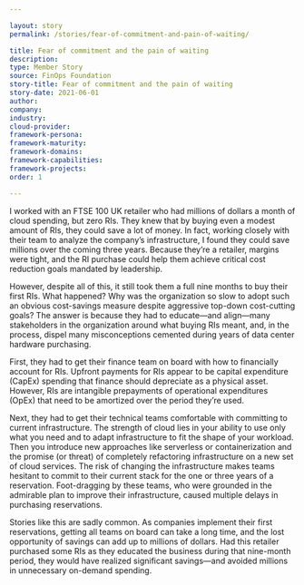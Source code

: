 ```yaml
---

layout: story
permalink: /stories/fear-of-commitment-and-pain-of-waiting/

title: Fear of commitment and the pain of waiting
description:
type: Member Story
source: FinOps Foundation
story-title: Fear of commitment and the pain of waiting
story-date: 2021-06-01
author:
company:
industry:
cloud-provider:
framework-persona:
framework-maturity:
framework-domains:
framework-capabilities:
framework-projects:
order: 1

---
```


I worked with an FTSE 100 UK retailer who had millions of dollars a month of cloud spending, but zero RIs. They knew that by buying even a modest amount of RIs, they could save a lot of money. In fact, working closely with their team to analyze the company’s infrastructure, I found they could save millions over the coming three years. Because they’re a retailer, margins were tight, and the RI purchase could help them achieve critical cost reduction goals mandated by leadership.

However, despite all of this, it still took them a full nine months to buy their first RIs. What happened? Why was the organization so slow to adopt such an obvious cost-savings measure despite aggressive top-down cost-cutting goals? The answer is because they had to educate—and align—many stakeholders in the organization around what buying RIs meant, and, in the process, dispel many misconceptions cemented during years of data center hardware purchasing.

First, they had to get their finance team on board with how to financially account for RIs. Upfront payments for RIs appear to be capital expenditure (CapEx) spending that finance should depreciate as a physical asset. However, RIs are intangible prepayments of operational expenditures (OpEx) that need to be amortized over the period they’re used.

Next, they had to get their technical teams comfortable with committing to current infrastructure. The strength of cloud lies in your ability to use only what you need and to adapt infrastructure to fit the shape of your workload. Then you introduce new approaches like serverless or containerization and the promise (or threat) of completely refactoring infrastructure on a new set of cloud services. The risk of changing the infrastructure makes teams hesitant to commit to their current stack for the one or three years of a reservation. Foot-dragging by these teams, who were grounded in the admirable plan to improve their infrastructure, caused multiple delays in purchasing reservations.

Stories like this are sadly common. As companies implement their first reservations, getting all teams on board can take a long time, and the lost opportunity of savings can add up to millions of dollars. Had this retailer purchased some RIs as they educated the business during that nine-month period, they would have realized significant savings—and avoided millions in unnecessary on-demand spending.
